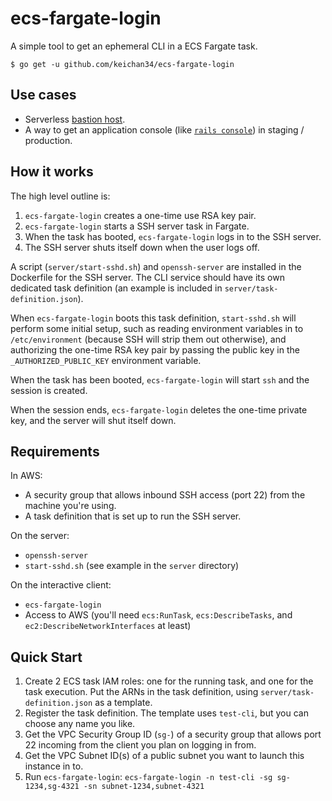 # ecs-fargate-login

A simple tool to get an ephemeral CLI in a ECS Fargate task.

```
$ go get -u github.com/keichan34/ecs-fargate-login
```

## Use cases

* Serverless [bastion host](https://docs.aws.amazon.com/quickstart/latest/linux-bastion/architecture.html).
* A way to get an application console (like [`rails console`](https://guides.rubyonrails.org/command_line.html#rails-console)) in staging / production.

## How it works

The high level outline is:

1. `ecs-fargate-login` creates a one-time use RSA key pair.
1. `ecs-fargate-login` starts a SSH server task in Fargate.
2. When the task has booted, `ecs-fargate-login` logs in to the SSH server.
3. The SSH server shuts itself down when the user logs off.

A script (`server/start-sshd.sh`) and `openssh-server` are installed in the 
Dockerfile for the SSH server. The CLI service should have its own dedicated
task definition (an example is included in `server/task-definition.json`).

When `ecs-fargate-login` boots this task definition, `start-sshd.sh` will perform
some initial setup, such as reading environment variables in to `/etc/environment`
(because SSH will strip them out otherwise), and authorizing the one-time RSA key
pair by passing the public key in the `_AUTHORIZED_PUBLIC_KEY` environment variable.

When the task has been booted, `ecs-fargate-login` will start `ssh` and the session
is created.

When the session ends, `ecs-fargate-login` deletes the one-time private key, and
the server will shut itself down.

## Requirements

In AWS:

* A security group that allows inbound SSH access (port 22) from the machine you're
  using.
* A task definition that is set up to run the SSH server.

On the server:

* `openssh-server`
* `start-sshd.sh` (see example in the `server` directory)

On the interactive client:

* `ecs-fargate-login`
* Access to AWS (you'll need `ecs:RunTask`, `ecs:DescribeTasks`, and `ec2:DescribeNetworkInterfaces` at least)

## Quick Start

1. Create 2 ECS task IAM roles: one for the running task, and one for the task execution.
  Put the ARNs in the task definition, using `server/task-definition.json` as a template.
2. Register the task definition. The template uses `test-cli`, but you can choose any name you like.
3. Get the VPC Security Group ID (`sg-`) of a security group that allows port 22 incoming from
  the client you plan on logging in from.
4. Get the VPC Subnet ID(s) of a public subnet you want to launch this instance in to.
5. Run `ecs-fargate-login`: `ecs-fargate-login -n test-cli -sg sg-1234,sg-4321 -sn subnet-1234,subnet-4321`
